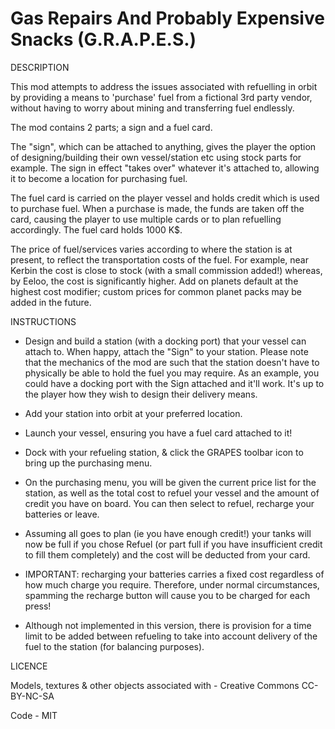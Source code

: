 # Gas Repairs And Probably Expensive Snacks (G.R.A.P.E.S.)

DESCRIPTION

This mod attempts to address the issues associated with refuelling in orbit by providing a means to 'purchase' fuel from a fictional 3rd party vendor,
without having to worry about mining and transferring fuel endlessly.

The mod contains 2 parts; a sign and a fuel card. 

The "sign", which can be attached to anything, gives the player the option of designing/building their own vessel/station etc 
using stock parts for example. The sign in effect "takes over" whatever it's attached to, allowing it to become a location for purchasing fuel.

The fuel card is carried on the player vessel and holds credit which is used to purchase fuel. When a purchase is made, the funds are taken off the card,
causing the player to use multiple cards or to plan refuelling accordingly. The fuel card holds 1000 K$. 

The price of fuel/services varies according to where the station is at present, to reflect the transportation costs of the fuel. For example, near Kerbin 
the cost is close to stock (with a small commission added!) whereas, by Eeloo, the cost is significantly higher. Add on planets default at the highest 
cost modifier; custom prices for common planet packs may be added in the future.

INSTRUCTIONS

- Design and build a station (with a docking port) that your vessel can attach to. When happy, attach the "Sign" to your station. Please note that the 
  mechanics of the mod are such that the station doesn't have to physically be able to hold the fuel you may require. As an example, you could have a 
  docking port with the Sign attached and it'll work. It's up to the player how they wish to design their delivery means.
  
- Add your station into orbit at your preferred location.

- Launch your vessel, ensuring you have a fuel card attached to it!

- Dock with your refueling station, & click the GRAPES toolbar icon to bring up the purchasing menu.

- On the purchasing menu, you will be given the current price list for the station, as well as the total cost to refuel your vessel and the amount of 
  credit you have on board. You can then select to refuel, recharge your batteries or leave.
  
- Assuming all goes to plan (ie you have enough credit!) your tanks will now be full if you chose Refuel (or part full if you have insufficient credit 
  to fill them completely) and the cost will be deducted from your card.
  
- IMPORTANT: recharging your batteries carries a fixed cost regardless of how much charge you require. Therefore, under normal circumstances, spamming 
  the recharge button will cause you to be charged for each press!
  
- Although not implemented in this version, there is provision for a time limit to be added between refueling to take into account delivery of the fuel to
  the station (for balancing purposes). 


LICENCE

Models, textures & other objects associated with - Creative Commons CC-BY-NC-SA

Code - MIT
